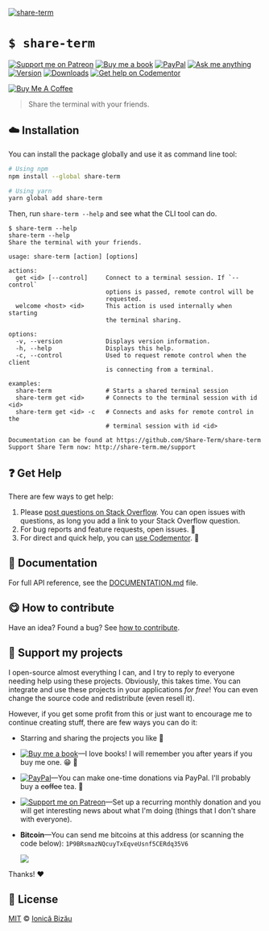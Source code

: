 <!-- Please do not edit this file. Edit the `blah` field in the `package.json` instead. If in doubt, open an issue. -->








[![share-term](http://i.imgur.com/AI9aB44.png)](#)











# `$ share-term`

 [![Support me on Patreon][badge_patreon]][patreon] [![Buy me a book][badge_amazon]][amazon] [![PayPal][badge_paypal_donate]][paypal-donations] [![Ask me anything](https://img.shields.io/badge/ask%20me-anything-1abc9c.svg)](https://github.com/IonicaBizau/ama) [![Version](https://img.shields.io/npm/v/share-term.svg)](https://www.npmjs.com/package/share-term) [![Downloads](https://img.shields.io/npm/dt/share-term.svg)](https://www.npmjs.com/package/share-term) [![Get help on Codementor](https://cdn.codementor.io/badges/get_help_github.svg)](https://www.codementor.io/johnnyb?utm_source=github&utm_medium=button&utm_term=johnnyb&utm_campaign=github)

<a href="https://www.buymeacoffee.com/H96WwChMy" target="_blank"><img src="https://www.buymeacoffee.com/assets/img/custom_images/yellow_img.png" alt="Buy Me A Coffee"></a>







> Share the terminal with your friends.

















## :cloud: Installation

You can install the package globally and use it as command line tool:


```sh
# Using npm
npm install --global share-term

# Using yarn
yarn global add share-term
```


Then, run `share-term --help` and see what the CLI tool can do.


```
$ share-term --help
share-term --help
Share the terminal with your friends.

usage: share-term [action] [options]

actions:
  get <id> [--control]     Connect to a terminal session. If `--control`
                           options is passed, remote control will be
                           requested.
  welcome <host> <id>      This action is used internally when starting
                           the terminal sharing.

options:
  -v, --version            Displays version information.
  -h, --help               Displays this help.
  -c, --control            Used to request remote control when the client
                           is connecting from a terminal.

examples:
  share-term               # Starts a shared terminal session
  share-term get <id>      # Connects to the terminal session with id <id>
  share-term get <id> -c   # Connects and asks for remote control in the
                           # terminal session with id <id>

Documentation can be found at https://github.com/Share-Term/share-term
Support Share Term now: http://share-term.me/support

```






















## :question: Get Help

There are few ways to get help:



 1. Please [post questions on Stack Overflow](https://stackoverflow.com/questions/ask). You can open issues with questions, as long you add a link to your Stack Overflow question.
 2. For bug reports and feature requests, open issues. :bug:
 3. For direct and quick help, you can [use Codementor](https://www.codementor.io/johnnyb). :rocket:





## :memo: Documentation

For full API reference, see the [DOCUMENTATION.md][docs] file.












## :yum: How to contribute
Have an idea? Found a bug? See [how to contribute][contributing].


## :sparkling_heart: Support my projects
I open-source almost everything I can, and I try to reply to everyone needing help using these projects. Obviously,
this takes time. You can integrate and use these projects in your applications *for free*! You can even change the source code and redistribute (even resell it).

However, if you get some profit from this or just want to encourage me to continue creating stuff, there are few ways you can do it:


 - Starring and sharing the projects you like :rocket:
 - [![Buy me a book][badge_amazon]][amazon]—I love books! I will remember you after years if you buy me one. :grin: :book:
 - [![PayPal][badge_paypal]][paypal-donations]—You can make one-time donations via PayPal. I'll probably buy a ~~coffee~~ tea. :tea:
 - [![Support me on Patreon][badge_patreon]][patreon]—Set up a recurring monthly donation and you will get interesting news about what I'm doing (things that I don't share with everyone).
 - **Bitcoin**—You can send me bitcoins at this address (or scanning the code below): `1P9BRsmazNQcuyTxEqveUsnf5CERdq35V6`

    ![](https://i.imgur.com/z6OQI95.png)


Thanks! :heart:
























## :scroll: License

[MIT][license] © [Ionică Bizău][website]






[license]: /LICENSE
[website]: https://ionicabizau.net
[contributing]: /CONTRIBUTING.md
[docs]: /DOCUMENTATION.md
[badge_patreon]: https://ionicabizau.github.io/badges/patreon.svg
[badge_amazon]: https://ionicabizau.github.io/badges/amazon.svg
[badge_paypal]: https://ionicabizau.github.io/badges/paypal.svg
[badge_paypal_donate]: https://ionicabizau.github.io/badges/paypal_donate.svg
[patreon]: https://www.patreon.com/ionicabizau
[amazon]: http://amzn.eu/hRo9sIZ
[paypal-donations]: https://www.paypal.com/cgi-bin/webscr?cmd=_s-xclick&hosted_button_id=RVXDDLKKLQRJW
